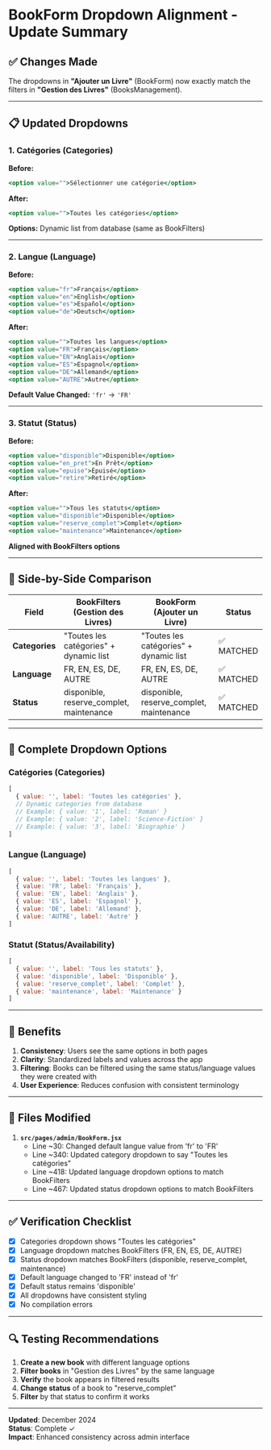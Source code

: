 # BookForm Dropdown Alignment - Update Summary

## ✅ Changes Made

The dropdowns in **"Ajouter un Livre"** (BookForm) now exactly match the filters in **"Gestion des Livres"** (BooksManagement).

---

## 📋 Updated Dropdowns

### 1. **Catégories (Categories)**
**Before:**
```jsx
<option value="">Sélectionner une catégorie</option>
```

**After:**
```jsx
<option value="">Toutes les catégories</option>
```

**Options:** Dynamic list from database (same as BookFilters)

---

### 2. **Langue (Language)**
**Before:**
```jsx
<option value="fr">Français</option>
<option value="en">English</option>
<option value="es">Español</option>
<option value="de">Deutsch</option>
```

**After:**
```jsx
<option value="">Toutes les langues</option>
<option value="FR">Français</option>
<option value="EN">Anglais</option>
<option value="ES">Espagnol</option>
<option value="DE">Allemand</option>
<option value="AUTRE">Autre</option>
```

**Default Value Changed:** `'fr'` → `'FR'`

---

### 3. **Statut (Status)**
**Before:**
```jsx
<option value="disponible">Disponible</option>
<option value="en_pret">En Prêt</option>
<option value="epuise">Épuisé</option>
<option value="retire">Retiré</option>
```

**After:**
```jsx
<option value="">Tous les statuts</option>
<option value="disponible">Disponible</option>
<option value="reserve_complet">Complet</option>
<option value="maintenance">Maintenance</option>
```

**Aligned with BookFilters options**

---

## 🔄 Side-by-Side Comparison

| Field | BookFilters (Gestion des Livres) | BookForm (Ajouter un Livre) | Status |
|-------|----------------------------------|----------------------------|--------|
| **Categories** | "Toutes les catégories" + dynamic list | "Toutes les catégories" + dynamic list | ✅ MATCHED |
| **Language** | FR, EN, ES, DE, AUTRE | FR, EN, ES, DE, AUTRE | ✅ MATCHED |
| **Status** | disponible, reserve_complet, maintenance | disponible, reserve_complet, maintenance | ✅ MATCHED |

---

## 📝 Complete Dropdown Options

### **Catégories (Categories)**
```javascript
[
  { value: '', label: 'Toutes les catégories' },
  // Dynamic categories from database
  // Example: { value: '1', label: 'Roman' }
  // Example: { value: '2', label: 'Science-Fiction' }
  // Example: { value: '3', label: 'Biographie' }
]
```

### **Langue (Language)**
```javascript
[
  { value: '', label: 'Toutes les langues' },
  { value: 'FR', label: 'Français' },
  { value: 'EN', label: 'Anglais' },
  { value: 'ES', label: 'Espagnol' },
  { value: 'DE', label: 'Allemand' },
  { value: 'AUTRE', label: 'Autre' }
]
```

### **Statut (Status/Availability)**
```javascript
[
  { value: '', label: 'Tous les statuts' },
  { value: 'disponible', label: 'Disponible' },
  { value: 'reserve_complet', label: 'Complet' },
  { value: 'maintenance', label: 'Maintenance' }
]
```

---

## 🎯 Benefits

1. **Consistency**: Users see the same options in both pages
2. **Clarity**: Standardized labels and values across the app
3. **Filtering**: Books can be filtered using the same status/language values they were created with
4. **User Experience**: Reduces confusion with consistent terminology

---

## 📍 Files Modified

1. **`src/pages/admin/BookForm.jsx`**
   - Line ~30: Changed default langue value from 'fr' to 'FR'
   - Line ~340: Updated category dropdown to say "Toutes les catégories"
   - Line ~418: Updated language dropdown options to match BookFilters
   - Line ~467: Updated status dropdown options to match BookFilters

---

## ✅ Verification Checklist

- [x] Categories dropdown shows "Toutes les catégories"
- [x] Language dropdown matches BookFilters (FR, EN, ES, DE, AUTRE)
- [x] Status dropdown matches BookFilters (disponible, reserve_complet, maintenance)
- [x] Default language changed to 'FR' instead of 'fr'
- [x] Default status remains 'disponible'
- [x] All dropdowns have consistent styling
- [x] No compilation errors

---

## 🔍 Testing Recommendations

1. **Create a new book** with different language options
2. **Filter books** in "Gestion des Livres" by the same language
3. **Verify** the book appears in filtered results
4. **Change status** of a book to "reserve_complet"
5. **Filter** by that status to confirm it works

---

**Updated**: December 2024  
**Status**: Complete ✓  
**Impact**: Enhanced consistency across admin interface
